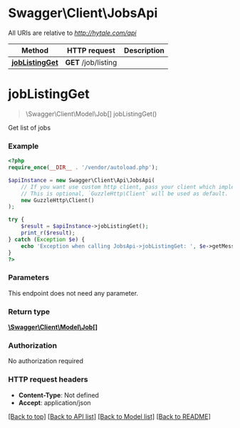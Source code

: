 # Swagger\Client\JobsApi

All URIs are relative to *http://hytale.com/api*

Method | HTTP request | Description
------------- | ------------- | -------------
[**jobListingGet**](JobsApi.md#jobListingGet) | **GET** /job/listing | 


# **jobListingGet**
> \Swagger\Client\Model\Job[] jobListingGet()



Get list of jobs

### Example
```php
<?php
require_once(__DIR__ . '/vendor/autoload.php');

$apiInstance = new Swagger\Client\Api\JobsApi(
    // If you want use custom http client, pass your client which implements `GuzzleHttp\ClientInterface`.
    // This is optional, `GuzzleHttp\Client` will be used as default.
    new GuzzleHttp\Client()
);

try {
    $result = $apiInstance->jobListingGet();
    print_r($result);
} catch (Exception $e) {
    echo 'Exception when calling JobsApi->jobListingGet: ', $e->getMessage(), PHP_EOL;
}
?>
```

### Parameters
This endpoint does not need any parameter.

### Return type

[**\Swagger\Client\Model\Job[]**](../Model/Job.md)

### Authorization

No authorization required

### HTTP request headers

 - **Content-Type**: Not defined
 - **Accept**: application/json

[[Back to top]](#) [[Back to API list]](../../README.md#documentation-for-api-endpoints) [[Back to Model list]](../../README.md#documentation-for-models) [[Back to README]](../../README.md)

